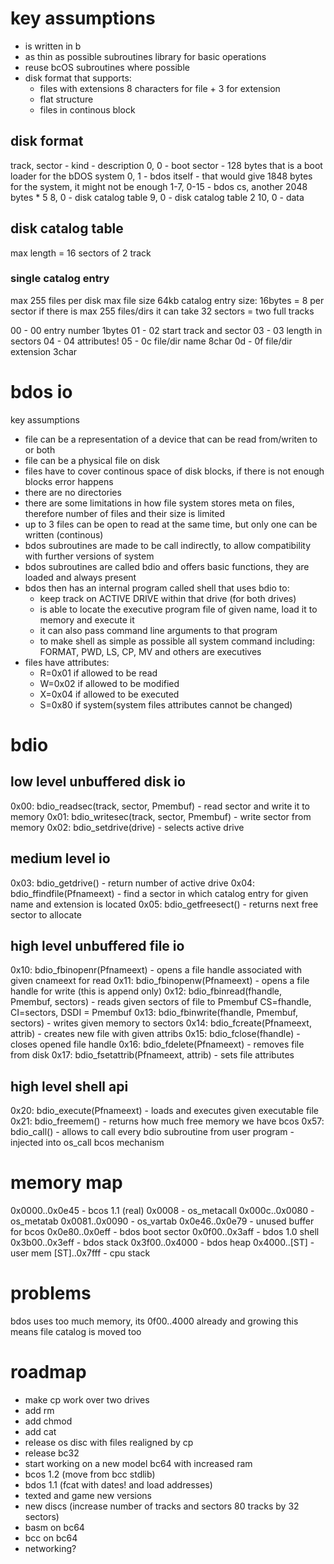 # key assumptions
- is written in b
- as thin as possible subroutines library for basic operations
- reuse bcOS subroutines where possible
- disk format that supports:
  - files with extensions 8 characters for file + 3 for extension
  - flat structure
  - files in continous block

## disk format
track, sector - kind - description
0, 0 - boot sector - 128 bytes that is a boot loader for the bDOS system
0, 1 - bdos itself - that would give 1848 bytes for the system, it might not be enough
1-7, 0-15 - bdos cs, another 2048 bytes * 5
8, 0 - disk catalog table
9, 0 - disk catalog table 2
10, 0 - data

## disk catalog table
max length = 16 sectors of 2 track

### single catalog entry
max 255 files per disk
max file size 64kb
catalog entry size: 16bytes = 8 per sector
if there is max 255 files/dirs it can take 32 sectors = two full tracks

00 - 00 entry number 1bytes
01 - 02 start track and sector
03 - 03 length in sectors
04 - 04 attributes!
05 - 0c file/dir name 8char
0d - 0f file/dir extension 3char

# bdos io
key assumptions
- file can be a representation of a device that can be read from/writen to or both
- file can be a physical file on disk
- files have to cover continous space of disk blocks, if there is not enough blocks error happens
- there are no directories
- there are some limitations in how file system stores meta on files, therefore number of files and their size is limited
- up to 3 files can be open to read at the same time, but only one can be written (continous)
- bdos subroutines are made to be call indirectly, to allow compatibility with further versions of system
- bdos subroutines are called bdio and offers basic functions, they are loaded and always present
- bdos then has an internal program called shell that uses bdio to:
  - keep track on ACTIVE DRIVE within that drive (for both drives)
  - is able to locate the executive program file of given name, load it to memory and execute it
  - it can also pass command line arguments to that program
  - to make shell as simple as possible all system command including: FORMAT, PWD, LS, CP, MV and others are executives
- files have attributes:
  - R=0x01 if allowed to be read
  - W=0x02 if allowed to be modified
  - X=0x04 if allowed to be executed
  - S=0x80 if system(system files attributes cannot be changed)

# bdio
## low level unbuffered disk io
0x00: bdio_readsec(track, sector, Pmembuf) - read sector and write it to memory
0x01: bdio_writesec(track, sector, Pmembuf) - write sector from memory
0x02: bdio_setdrive(drive) - selects active drive
## medium level io
0x03: bdio_getdrive() - return number of active drive
0x04: bdio_ffindfile(Pfnameext) - find a sector in which catalog entry for given name and extension is located
0x05: bdio_getfreesect() - returns next free sector to allocate
## high level unbuffered file io
0x10: bdio_fbinopenr(Pfnameext) - opens a file handle associated with given cnameext for read
0x11: bdio_fbinopenw(Pfnameext) - opens a file handle for write (this is append only)
0x12: bdio_fbinread(fhandle, Pmembuf, sectors) - reads given sectors of file to Pmembuf CS=fhandle, CI=sectors, DSDI = Pmembuf
0x13: bdio_fbinwrite(fhandle, Pmembuf, sectors) - writes given memory to sectors
0x14: bdio_fcreate(Pfnameext, attrib) - creates new file with given attribs
0x15: bdio_fclose(fhandle) - closes opened file handle
0x16: bdio_fdelete(Pfnameext) - removes file from disk
0x17: bdio_fsetattrib(Pfnameext, attrib) - sets file attributes
## high level shell api
0x20: bdio_execute(Pfnameext) - loads and executes given executable file
0x21: bdio_freemem() - returns how much free memory we have
bcos 0x57: bdio_call() - allows to call every bdio subroutine from user program - injected into os_call bcos mechanism

# memory map
0x0000..0x0e45 - bcos 1.1 (real)
  0x0008         - os_metacall
  0x000c..0x0080 - os_metatab
  0x0081..0x0090 - os_vartab
0x0e46..0x0e79 - unused buffer for bcos
0x0e80..0x0eff - bdos boot sector
0x0f00..0x3aff - bdos 1.0 shell
0x3b00..0x3eff - bdos stack
0x3f00..0x4000 - bdos heap
0x4000..[ST]   - user mem
[ST]..0x7fff   - cpu stack

# problems
bdos uses too much memory, its 0f00..4000 already and growing this means file catalog is moved too 

# roadmap
- make cp work over two drives
- add rm
- add chmod
- add cat
- release os disc with files realigned by cp
- release bc32
- start working on a new model bc64 with increased ram
- bcos 1.2 (move from bcc stdlib)
- bdos 1.1 (fcat with dates! and load addresses)
- texted and game new versions
- new discs (increase number of tracks and sectors 80 tracks by 32 sectors)
- basm on bc64
- bcc on bc64
- networking?